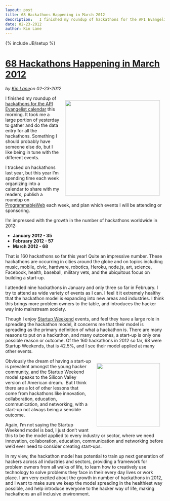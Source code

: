---layout: posttitle: 68 Hackathons Happening in March 2012description:   I finished my roundup of hackathons for the API Evangelist calendar this morning.  It took me a large portion of yesterday to gather and do the data entry for all the hackathons.  Something I should probably have someone else do, but I like being in tune with the different events.  I tracked on hackathons last year, but this year I&rsquo;m spending time each week organizing into a calendar to share with my readers, publish a roundup on ProgrammableWeb&nbsp;each week, and plan which events I will be attending or sponsoring.  I&rsquo;m impressed with the growth in the number of hackathons worldwide in 2012:  January 2012 - 35 February 2012 - 57 March 2012 - 68   That is 160 hackathons so far this year!  Quite an impressive number.date: 02-23-2012author: Kin Lane---{% include JB/setup %}<h1 class="title"><a href="#" rel="bookmark" title="68 Hackathons Happening in March 2012">68 Hackathons Happening in March 2012</a></h1><i><span class="small">by</span> <a href="https://plus.google.com/106460238807821851374" rel="author">Kin Lane</a><span class="small">on</span> <span class="post-date">02-23-2012</span></i><p></p><p><img style="padding: 15px;" src="http://kinlane-productions.s3.amazonaws.com/api-evangelist/hackathons/Hackathon-Tag-Cloud-2.png" alt="" width="300" align="right" /></p>
<p>I finished my roundup of <a title="hackathons for the API Evangelist calendar" href="/events/index.php">hackathons for the API Evangelist calendar</a> this morning.  It took me a large portion of yesterday to gather and do the data entry for all the hackathons.  Something I should probably have someone else do, but I like being in tune with the different events.</p>
<p>I tracked on hackathons last year, but this year I&rsquo;m spending time each week organizing into a calendar to share with my readers, publish a roundup on <a title="ProgrammableWeb" href="http://www.programmableweb.com/">ProgrammableWeb</a>&nbsp;each week, and plan which events I will be attending or sponsoring.</p>
<p>I&rsquo;m impressed with the growth in the number of hackathons worldwide in 2012:</p>
<ul class="mainlist">
<li><strong>January 2012 - 35</strong></li>
<li><strong>February 2012 - 57</strong></li>
<li><strong>March 2012 - 68</strong></li>
</ul>
<p>That is 160 hackathons so far this year! Quite an impressive number.  These hackathons are occurring in cities around the globe and on topics including music, mobile, civic, hardware, robotics, Heroku, node.js, art, science, Facebook, health, baseball, military vets, and the ubiquitous focus on building a start-up.</p>
<p>I attended nine hackathons in January and only three so far in February.  I try to attend as wide variety of events as I can.   I feel it it extremely healthy that the hackathon model is expanding into new areas and industries.  I think this brings more problem owners to the table, and introduces the hacker way into mainstream society.</p>
<p>Though I enjoy <a title="Startup Weekend" href="http://startupweekend.org/">Startup Weekend</a> events, and feel they have a large role in spreading the hackathon model, it concerns me that their model is spreading as the primary definition of what a hackathon is.   There are many reasons to put on a hackathon, and many outcomes, a start-up is only one possible reason or outcome.   Of the 160 hackathons in 2012 so far, 68 were Startup Weekends, that is 42.5%, and I see their model applied at many other events.</p>
<p><a href="http://startupweekend.org/" target="_blank"><img style="padding: 15px;" src="http://kinlane-productions.s3.amazonaws.com/api-evangelist/startup-weekend/startup-weekend-logo.png" alt="" width="200" align="right" /></a></p>
<p>Obviously the dream of having a start-up is prevalent amongst the young hacker community, and the Startup Weekend model speaks to the Silicon Valley version of American dream. &nbsp;But I think there are a lot of other lessons that come from hackathons like innovation, collaboration, education, communication, and networking, with a start-up not always being a sensible outcome.</p>
<p>Again, I&rsquo;m not saying the Startup Weekend model is bad, I just don&rsquo;t want this to be the model applied to every industry or sector, where we need innovation, collaboration, education, communication and networking before we&rsquo;d ever need to consider creating start-ups.</p>
<p>In my view, the hackathon model has potential to train up next generation of hackers across all industries and sectors, providing a framework for problem owners from all walks of life, to learn how to creatively use technology to solve problems they face in their every day lives or work place.  I am very excited about the growth in number of hackathons in 2012, and I want to make sure we keep the model spreading in the healthiest way possible, and help introduce everyone to the hacker way of life, making hackathons an all inclusive environment.</p>